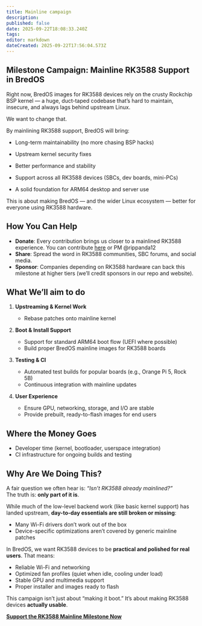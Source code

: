 ```yaml
---
title: Mainline campaign
description: 
published: false
date: 2025-09-22T18:08:33.240Z
tags: 
editor: markdown
dateCreated: 2025-09-22T17:56:04.573Z
---
```


## Milestone Campaign: Mainline RK3588 Support in BredOS

Right now, BredOS images for RK3588 devices rely on the crusty Rockchip BSP kernel — a huge, duct-taped codebase that’s hard to maintain, insecure, and always lags behind upstream Linux.

We want to change that.

By mainlining RK3588 support, BredOS will bring:

- Long-term maintainability (no more chasing BSP hacks)

- Upstream kernel security fixes

- Better performance and stability

- Support across all RK3588 devices (SBCs, dev boards, mini-PCs)

- A solid foundation for ARM64 desktop and server use

This is about making BredOS — and the wider Linux ecosystem — better for everyone using RK3588 hardware.


## How You Can Help
- **Donate**: Every contribution brings us closer to a mainlined RK3588 experience. You can contribute [here](https://ko-fi.com/Z8Z3I4J0P) or PM @rippanda12
- **Share**: Spread the word in RK3588 communities, SBC forums, and social media.  
- **Sponsor**: Companies depending on RK3588 hardware can back this milestone at higher tiers (we’ll credit sponsors in our repo and website).  


##  What We’ll aim to do
1. **Upstreaming & Kernel Work**
   - Rebase patches onto mainline kernel  

2. **Boot & Install Support**
   - Support for standard ARM64 boot flow (UEFI where possible)  
   - Build proper BredOS mainline images for RK3588 boards  

3. **Testing & CI**
   - Automated test builds for popular boards (e.g., Orange Pi 5, Rock 5B)  
   - Continuous integration with mainline updates  

4. **User Experience**
   - Ensure GPU, networking, storage, and I/O are stable  
   - Provide prebuilt, ready-to-flash images for end users 
   

## Where the Money Goes
- Developer time (kernel, bootloader, userspace integration)
- CI infrastructure for ongoing builds and testing  

## Why Are We Doing This?
A fair question we often hear is: *“Isn’t RK3588 already mainlined?”*  
The truth is: **only part of it is**.  

While much of the low-level backend work (like basic kernel support) has landed upstream, **day-to-day essentials are still broken or missing**:  
- Many Wi-Fi drivers don’t work out of the box  
- Device-specific optimizations aren’t covered by generic mainline patches  

In BredOS, we want RK3588 devices to be **practical and polished for real users**. That means:  
- Reliable Wi-Fi and networking  
- Optimized fan profiles (quiet when idle, cooling under load)  
- Stable GPU and multimedia support  
- Proper installer and images ready to flash  

This campaign isn’t just about “making it boot.” It’s about making RK3588 devices **actually usable**.

**[Support the RK3588 Mainline Milestone Now](https://ko-fi.com/Z8Z3I4J0P)**
